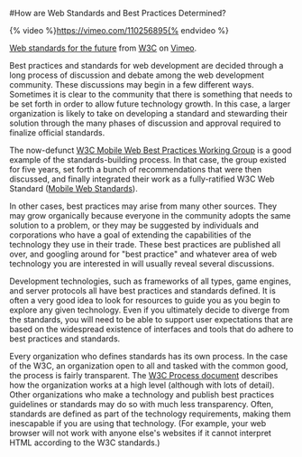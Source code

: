 #How are Web Standards and Best Practices Determined?

{% video %}https://vimeo.com/110256895{% endvideo %}

<p><a href="http://vimeo.com/110256895">Web standards for the future</a> from <a href="http://vimeo.com/w3c">W3C</a> on <a href="https://vimeo.com">Vimeo</a>.</p>
<p style="text-align: left;">Best practices and standards for web development are decided through a long process of discussion and debate among the web development community. These discussions may begin in a few different ways. Sometimes it is clear to the community that there is something that needs to be set forth in order to allow future technology growth. In this case, a larger organization is likely to take on developing a standard and stewarding their solution through the many phases of discussion and approval required to finalize official standards.</p>
<p style="text-align: left;">The now-defunct <a href="http://www.w3.org/2005/MWI/BPWG/">W3C Mobile Web Best Practices Working Group</a> is a good example of the standards-building process. In that case, the group existed for five years, set forth a bunch of recommendations that were then discussed, and finally integrated their work as a fully-ratified W3C Web Standard (<a href="http://www.w3.org/standards/webdesign/mobilweb">Mobile Web Standards</a>).</p>
<p style="text-align: left;">In other cases, best practices may arise from many other sources. They may grow organically because everyone in the community adopts the same solution to a problem, or they may be suggested by individuals and corporations who have a goal of extending the capabilities of the technology they use in their trade. These best practices are published all over, and googling around for "best practice" and whatever area of web technology you are interested in will usually reveal several discussions.&nbsp;</p>
<p style="text-align: left;">Development technologies, such as frameworks of all types, game engines, and server protocols all have best practices and standards defined. It is often a very good idea to look for resources to guide you as you begin to explore any given technology. Even if you ultimately decide to diverge from the standards, you will need to be able to support user expectations that are based on the widespread existence of interfaces and tools that do adhere to best practices and standards.</p>
<p style="text-align: left;">Every organization who defines standards has its own process. In the case of the W3C, an organization open to all and tasked with the common good, the process is fairly transparent. The <a href="http://www.w3.org/2005/10/Process-20051014/">W3C Process document</a> describes how the organization works at a high level (although with lots of detail). Other organizations who make a technology and publish best practices guidelines or standards may do so with much less transparency. Often, standards are defined as part of the technology requirements, making them inescapable if you are using that technology. (For example, your web browser will not work with anyone else's websites if it cannot interpret HTML according to the W3C standards.)</p>